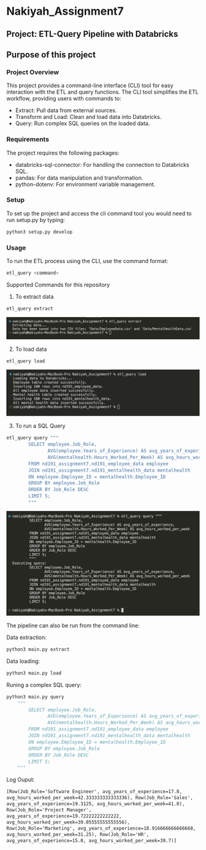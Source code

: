 # Nakiyah_Assignment7

## Project: ETL-Query Pipeline with Databricks


## Purpose of this project

### Project Overview
This project provides a command-line interface (CLI) tool for easy interaction with the ETL and query functions. The CLI tool simplifies the ETL workflow, providing users with commands to:
- Extract: Pull data from external sources.
- Transform and Load: Clean and load data into Databricks.
- Query: Run complex SQL queries on the loaded data.

### Requirements
The project requires the following packages:
- databricks-sql-connector: For handling the connection to Databricks SQL.
- pandas: For data manipulation and transformation.
- python-dotenv: For environment variable management.

### Setup
To set up the project and access the cli command tool you would need to run setup.py by typing:
```python
python3 setup.py develop
```

### Usage
To run the ETL process using the CLI, use the command format:

```python
etl_query <command>
```

Supported Commands for this repository
1. To extract data
```python
etl_query extract
```
![queryLoad](img/ETLQueryExtract.png)


2. To load data
```python
etl_query load
```
![queryLoad](img/ETLQueryLoad.png)


3. To run a SQL Query
```python 
etl_query query """
        SELECT employee.Job_Role, 
               AVG(employee.Years_of_Experience) AS avg_years_of_experience, 
               AVG(mentalhealth.Hours_Worked_Per_Week) AS avg_hours_worked_per_week
        FROM nd191_assignment7.nd191_employee_data employee
        JOIN nd191_assignment7.nd191_mentalhealth_data mentalhealth 
        ON employee.Employee_ID = mentalhealth.Employee_ID
        GROUP BY employee.Job_Role
        ORDER BY Job_Role DESC
        LIMIT 5;
        """
```
![queryLoad](img/ETLQueryQuery.png)















The pipeline can also be run from the command line:

Data extraction: 
```python
python3 main.py extract
```

Data loading: 
```python
python3 main.py load
```

Runing a complex SQL query: 
```python
python3 main.py query 
    """
        SELECT employee.Job_Role, 
               AVG(employee.Years_of_Experience) AS avg_years_of_experience, 
               AVG(mentalhealth.Hours_Worked_Per_Week) AS avg_hours_worked_per_week
        FROM nd191_assignment7.nd191_employee_data employee
        JOIN nd191_assignment7.nd191_mentalhealth_data mentalhealth 
        ON employee.Employee_ID = mentalhealth.Employee_ID
        GROUP BY employee.Job_Role
        ORDER BY Job_Role DESC
        LIMIT 5;
    """
```

Log Ouput:
```
[Row(Job_Role='Software Engineer', avg_years_of_experience=17.8, avg_hours_worked_per_week=42.333333333333336), Row(Job_Role='Sales', avg_years_of_experience=19.3125, avg_hours_worked_per_week=41.0), Row(Job_Role='Project Manager', avg_years_of_experience=19.72222222222222, avg_hours_worked_per_week=39.05555555555556), Row(Job_Role='Marketing', avg_years_of_experience=18.916666666666668, avg_hours_worked_per_week=31.25), Row(Job_Role='HR', avg_years_of_experience=15.0, avg_hours_worked_per_week=39.7)]
```

